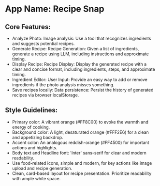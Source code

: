 # **App Name**: Recipe Snap

## Core Features:

- Analyze Photo: Image analysis: Use a tool that recognizes ingredients and suggests potential recipes.
- Generate Recipe: Recipe Generation: Given a list of ingredients, generate a recipe using LLM, including instructions and approximate timing.
- Display Recipe: Recipe Display: Display the generated recipe with a clear and concise format, including ingredients, steps, and approximate timing.
- Ingredient Editor: User Input: Provide an easy way to add or remove ingredients if the photo analysis misses something.
- Save recipes locally: Data persistence: Persist the history of generated recipes via browser localStorage.

## Style Guidelines:

- Primary color: A vibrant orange (#FF8C00) to evoke the warmth and energy of cooking.
- Background color: A light, desaturated orange (#FFF2E6) for a clean and appetizing backdrop.
- Accent color: An analogous reddish-orange (#FF4500) for important actions and highlights.
- Body text and Headline font: 'Inter' sans-serif for clear and modern readability.
- Use food-related icons, simple and modern, for key actions like image upload and recipe generation.
- Clean, card-based layout for recipe presentation. Prioritize readability with ample white space.